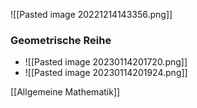 ![[Pasted image 20221214143356.png]]

### Geometrische Reihe
+ ![[Pasted image 20230114201720.png]]
+ ![[Pasted image 20230114201924.png]]

[[Allgemeine Mathematik]]